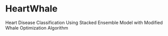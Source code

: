 # HeartWhale
Heart Disease Classification Using Stacked Ensemble Model with Modified Whale Optimization Algorithm
